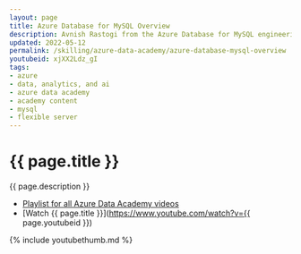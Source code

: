 ```yaml
---
layout: page
title: Azure Database for MySQL Overview
description: Avnish Rastogi from the Azure Database for MySQL engineering team joins us in this session to introduce Azure Database for MySQL. Azure Database for MySQL Flexible Server is a fully managed MySQL database offering that provides flexible scalability and allows for granular control over database management and configuration settings. The flexible server architecture has several compute tiers to fit different workload patterns, with configurable high availability to suit business continuity needs.
updated: 2022-05-12
permalink: /skilling/azure-data-academy/azure-database-mysql-overview
youtubeid: xjXX2Ldz_gI
tags: 
- azure
- data, analytics, and ai
- azure data academy
- academy content
- mysql
- flexible server
---
```


# {{ page.title }}

{{ page.description }}

* [Playlist for all Azure Data Academy videos](https://www.youtube.com/playlist?list=PLz7jPMmpNrjlOS4hbINKqLVBafb5yD5Rm)
* [Watch {{ page.title }}](https://www.youtube.com/watch?v={{ page.youtubeid }})

{% include youtubethumb.md 
%}